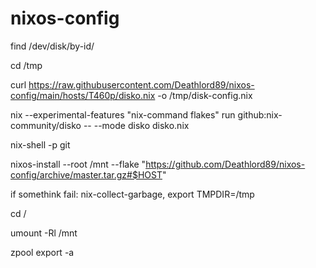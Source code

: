 # nixos-config

find /dev/disk/by-id/


cd /tmp

curl https://raw.githubusercontent.com/Deathlord89/nixos-config/main/hosts/T460p/disko.nix -o /tmp/disk-config.nix

nix --experimental-features "nix-command flakes" run github:nix-community/disko -- --mode disko disko.nix


nix-shell -p git

nixos-install --root /mnt --flake "https://github.com/Deathlord89/nixos-config/archive/master.tar.gz#$HOST"


if somethink fail: nix-collect-garbage, export TMPDIR=/tmp


cd /

umount -Rl /mnt

zpool export -a

